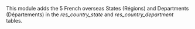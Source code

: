 This module adds the 5 French overseas States (Régions) and Departments
(Départements) in the *res_country_state* and *res_country_department*
tables.
